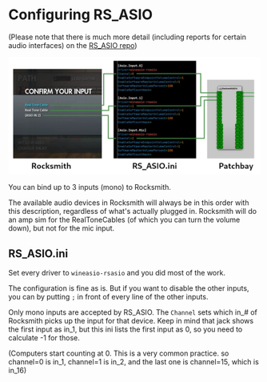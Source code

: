 # Configuring RS_ASIO

(Please note that there is much more detail (including reports for certain audio interfaces) on the [RS_ASIO repo](https://github.com/mdias/rs_asio))

![](/img/rs-asio.webp)

You can bind up to 3 inputs (mono) to Rocksmith.

The available audio devices in Rocksmith will always be in this order with this description, regardless of what's actually plugged in. Rocksmith will do an amp sim for the RealToneCables (of which you can turn the volume down), but not for the mic input.

## RS_ASIO.ini

Set every driver to `wineasio-rsasio` and you did most of the work.

The configuration is fine as is. But if you want to disable the other inputs, you can by putting `;` in front of every line of the other inputs.

Only mono inputs are accepted by RS_ASIO. The `Channel` sets which in_# of Rocksmith picks up the input for that device. Keep in mind that jack shows the first input as in_1, but this ini lists the first input as 0, so you need to calculate -1 for those.

(Computers start counting at 0. This is a very common practice. so channel=0 is in_1, channel=1 is in_2, and the last one is channel=15, which is in_16)

